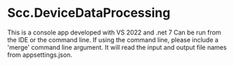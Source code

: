 # Scc.DeviceDataProcessing
This is a console app developed with VS 2022 and .net 7
Can be run from the IDE or the command line.
If using the command line, please include a 'merge' command line argument.
It will read the input and output file names from appsettings.json.
